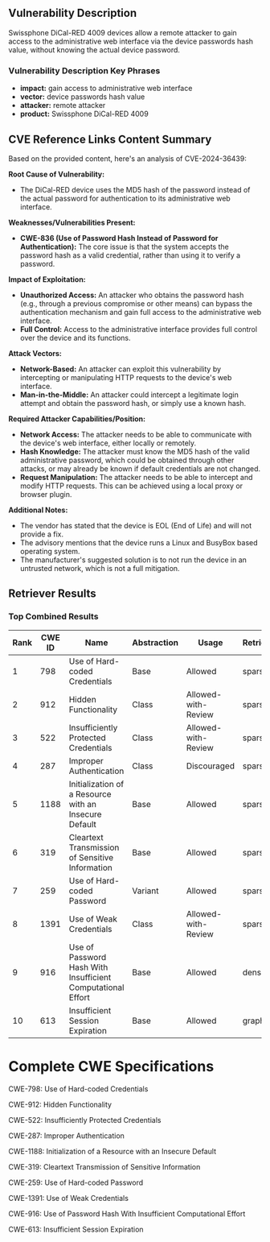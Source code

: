 ## Vulnerability Description
Swissphone DiCal-RED 4009 devices allow a remote attacker to gain access to the administrative web interface via the device passwords hash value, without knowing the actual device password.

### Vulnerability Description Key Phrases
- **impact:** gain access to administrative web interface
- **vector:** device passwords hash value
- **attacker:** remote attacker
- **product:** Swissphone DiCal-RED 4009

## CVE Reference Links Content Summary
Based on the provided content, here's an analysis of CVE-2024-36439:

**Root Cause of Vulnerability:**

*   The DiCal-RED device uses the MD5 hash of the password instead of the actual password for authentication to its administrative web interface.

**Weaknesses/Vulnerabilities Present:**

*   **CWE-836 (Use of Password Hash Instead of Password for Authentication):** The core issue is that the system accepts the password hash as a valid credential, rather than using it to verify a password.

**Impact of Exploitation:**

*   **Unauthorized Access:** An attacker who obtains the password hash (e.g., through a previous compromise or other means) can bypass the authentication mechanism and gain full access to the administrative web interface.
*   **Full Control:** Access to the administrative interface provides full control over the device and its functions.

**Attack Vectors:**

*   **Network-Based:** An attacker can exploit this vulnerability by intercepting or manipulating HTTP requests to the device's web interface.
*   **Man-in-the-Middle:** An attacker could intercept a legitimate login attempt and obtain the password hash, or simply use a known hash.

**Required Attacker Capabilities/Position:**

*   **Network Access:** The attacker needs to be able to communicate with the device's web interface, either locally or remotely.
*   **Hash Knowledge:** The attacker must know the MD5 hash of the valid administrative password, which could be obtained through other attacks, or may already be known if default credentials are not changed.
*   **Request Manipulation:** The attacker needs to be able to intercept and modify HTTP requests. This can be achieved using a local proxy or browser plugin.

**Additional Notes:**

*   The vendor has stated that the device is EOL (End of Life) and will not provide a fix.
*   The advisory mentions that the device runs a Linux and BusyBox based operating system.
*   The manufacturer's suggested solution is to not run the device in an untrusted network, which is not a full mitigation.

## Retriever Results

### Top Combined Results

| Rank | CWE ID | Name | Abstraction | Usage  | Retrievers | Individual Scores |
|------|--------|------|-------------|-------|------------|-------------------|
| 1 | 798 | Use of Hard-coded Credentials | Base | Allowed | sparse | 0.062 |
| 2 | 912 | Hidden Functionality | Class | Allowed-with-Review | sparse | 0.057 |
| 3 | 522 | Insufficiently Protected Credentials | Class | Allowed-with-Review | sparse | 0.055 |
| 4 | 287 | Improper Authentication | Class | Discouraged | sparse | 0.054 |
| 5 | 1188 | Initialization of a Resource with an Insecure Default | Base | Allowed | sparse | 0.054 |
| 6 | 319 | Cleartext Transmission of Sensitive Information | Base | Allowed | sparse | 0.053 |
| 7 | 259 | Use of Hard-coded Password | Variant | Allowed | sparse | 0.053 |
| 8 | 1391 | Use of Weak Credentials | Class | Allowed-with-Review | sparse | 0.053 |
| 9 | 916 | Use of Password Hash With Insufficient Computational Effort | Base | Allowed | dense | 0.536 |
| 10 | 613 | Insufficient Session Expiration | Base | Allowed | graph | 0.002 |



# Complete CWE Specifications

CWE-798: Use of Hard-coded Credentials

CWE-912: Hidden Functionality

CWE-522: Insufficiently Protected Credentials

CWE-287: Improper Authentication

CWE-1188: Initialization of a Resource with an Insecure Default

CWE-319: Cleartext Transmission of Sensitive Information

CWE-259: Use of Hard-coded Password

CWE-1391: Use of Weak Credentials

CWE-916: Use of Password Hash With Insufficient Computational Effort

CWE-613: Insufficient Session Expiration